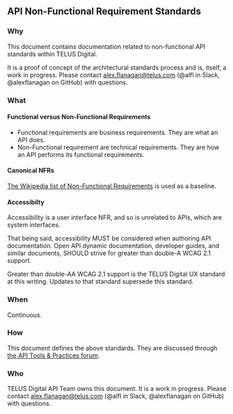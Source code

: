 ## API Non-Functional Requirement Standards

### Why

This document contains documentation related to non-functional API standards within TELUS Digital.

It is a proof of concept of the architectural standards process and is, itself, a work in progress. Please contact alex.flanagan@telus.com (@alfl in Slack, @alexflanagan on GitHub) with questions.

### What

#### Functional versus Non-Functional Requirements

- Functional requirements are business requirements. They are what an API does.
- Non-Functional requirement are technical requirements. They are how an API performs its functional requirements.

#### Canonical NFRs

[The Wikipedia list of Non-Functional Requirements](https://en.wikipedia.org/wiki/Non-functional_requirement) is used as a baseline.

#### Accessibilty

Accessibility is a user interface NFR, and so is unrelated to APIs, which are system interfaces.

That being said, accessibility MUST be considered when authoring API documentation. Open API dynamic documentation, developer guides, and similar documents, SHOULD strive for greater than double-A WCAG 2.1 support.

Greater than double-AA WCAG 2.1 support is the TELUS Digital UX standard at this writing. Updates to that standard supersede this standard.

### When

Continuous.

### How

This document defines the above standards. They are discussed through [the API Tools & Practices forum](https://github.com/telus/api-tools-and-practices-docs/issues).

### Who

TELUS Digital API Team owns this document. It is a work in progress. Please contact alex.flanagan@telus.com (@alfl in Slack, @alexflanagan on GitHub) with questions.
